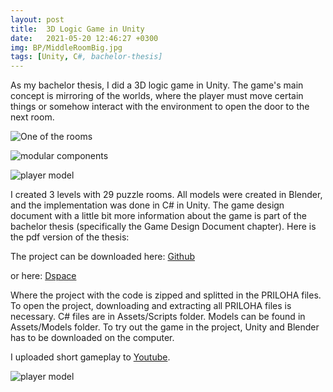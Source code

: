 ```yaml
---
layout: post
title:  3D Logic Game in Unity
date:   2021-05-20 12:46:27 +0300
img: BP/MiddleRoomBig.jpg
tags: [Unity, C#, bachelor-thesis]
---
```

As my bachelor thesis, I did a 3D logic game in Unity.
The game's main concept is mirroring of the worlds, where the player must move certain things or somehow interact with the environment to open the door to the next room.

![One of the rooms]({{site.baseurl}}/images/pages/BP/room3_7.jpg)

![modular components]({{site.baseurl}}/images/pages/BP/modularComponentsCombination.jpg)

![player model]({{site.baseurl}}/images/pages/BP/tutorial.jpg)

I created 3 levels with 29 puzzle rooms. All models were created in Blender, and the implementation was done in C# in Unity. 
The game design document with a little bit more information about the game is part of the bachelor thesis (specifically the Game Design Document chapter). 
Here is the pdf version of the thesis: 

<object data="https://dspace.cvut.cz/bitstream/handle/10467/94656/F3-BP-2021-Veverkova-Lucie-Bachelor_thesis_veverlu4.pdf?sequence=-1&isAllowed=y" width="100%" height="1080px" type='application/pdf'></object>

The project can be downloaded here: [Github](https://github.com/sciurusl/3D-logic-game-in-Unity) 

or here: [Dspace](https://dspace.cvut.cz/handle/10467/94656)

Where the project with the code is zipped and splitted in the PRILOHA files. To open the project, downloading and extracting all PRILOHA files is necessary. C# files are in Assets/Scripts folder. Models can be found in Assets/Models folder. 
To try out the game in the project, Unity and Blender has to be downloaded on the computer.

I uploaded short gameplay to 
[Youtube](https://www.youtube.com/watch?app=desktop&v=VPyuXbMLG64).

![player model]({{site.baseurl}}/images/pages/BP/playerBlender.jpg)


